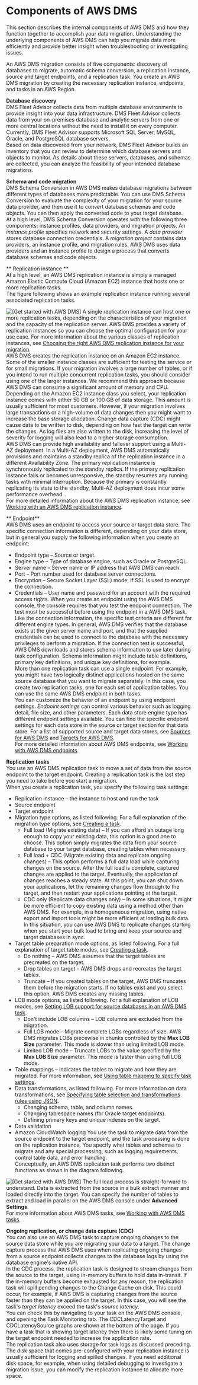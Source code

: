 # Components of AWS DMS<a name="CHAP_Introduction.Components"></a>

This section describes the internal components of AWS DMS and how they function together to accomplish your data migration\. Understanding the underlying components of AWS DMS can help you migrate data more efficiently and provide better insight when troubleshooting or investigating issues\.

An AWS DMS migration consists of five components: discovery of databases to migrate, automatic schema conversion, a replication instance, source and target endpoints, and a replication task\. You create an AWS DMS migration by creating the necessary replication instance, endpoints, and tasks in an AWS Region\.

**Database discovery**  
DMS Fleet Advisor collects data from multiple database environments to provide insight into your data infrastructure\. DMS Fleet Advisor collects data from your on\-premises database and analytic servers from one or more central locations without the need to install it on every computer\. Currently, DMS Fleet Advisor supports Microsoft SQL Server, MySQL, Oracle, and PostgreSQL database servers\.  
Based on data discovered from your network, DMS Fleet Advisor builds an inventory that you can review to determine which database servers and objects to monitor\. As details about these servers, databases, and schemas are collected, you can analyze the feasibility of your intended database migrations\.

**Schema and code migration**  
DMS Schema Conversion in AWS DMS makes database migrations between different types of databases more predictable\. You can use DMS Schema Conversion to evaluate the complexity of your migration for your source data provider, and then use it to convert database schemas and code objects\. You can then apply the converted code to your target database\.  
At a high level, DMS Schema Conversion operates with the following three components: instance profiles, data providers, and migration projects\. An *instance profile* specifies network and security settings\. A *data provider* stores database connection credentials\. A *migration project* contains data providers, an instance profile, and migration rules\. AWS DMS uses data providers and an instance profile to design a process that converts database schemas and code objects\.

** Replication instance **  
At a high level, an AWS DMS replication instance is simply a managed Amazon Elastic Compute Cloud \(Amazon EC2\) instance that hosts one or more replication tasks\.   
The figure following shows an example replication instance running several associated replication tasks\.  

![\[Get started with AWS DMS\]](http://docs.aws.amazon.com/dms/latest/userguide/images/datarep-intro-rep-instance1.png)
A single replication instance can host one or more replication tasks, depending on the characteristics of your migration and the capacity of the replication server\. AWS DMS provides a variety of replication instances so you can choose the optimal configuration for your use case\. For more information about the various classes of replication instances, see [Choosing the right AWS DMS replication instance for your migration](CHAP_ReplicationInstance.Types.md)\.   
AWS DMS creates the replication instance on an Amazon EC2 instance\. Some of the smaller instance classes are sufficient for testing the service or for small migrations\. If your migration involves a large number of tables, or if you intend to run multiple concurrent replication tasks, you should consider using one of the larger instances\. We recommend this approach because AWS DMS can consume a significant amount of memory and CPU\.   
Depending on the Amazon EC2 instance class you select, your replication instance comes with either 50 GB or 100 GB of data storage\. This amount is usually sufficient for most customers\. However, if your migration involves large transactions or a high\-volume of data changes then you might want to increase the base storage allocation\. Change data capture \(CDC\) might cause data to be written to disk, depending on how fast the target can write the changes\. As log files are also written to the disk, increasing the level of severity for logging will also lead to a higher storage consumption\.  
AWS DMS can provide high availability and failover support using a Multi\-AZ deployment\. In a Multi\-AZ deployment, AWS DMS automatically provisions and maintains a standby replica of the replication instance in a different Availability Zone\. The primary replication instance is synchronously replicated to the standby replica\. If the primary replication instance fails or becomes unresponsive, the standby resumes any running tasks with minimal interruption\. Because the primary is constantly replicating its state to the standby, Multi\-AZ deployment does incur some performance overhead\.  
For more detailed information about the AWS DMS replication instance, see [Working with an AWS DMS replication instance](CHAP_ReplicationInstance.md)\.

** Endpoint**  
AWS DMS uses an endpoint to access your source or target data store\. The specific connection information is different, depending on your data store, but in general you supply the following information when you create an endpoint:  
+ Endpoint type – Source or target\.
+ Engine type – Type of database engine, such as Oracle or PostgreSQL\.
+ Server name – Server name or IP address that AWS DMS can reach\.
+ Port – Port number used for database server connections\.
+ Encryption – Secure Socket Layer \(SSL\) mode, if SSL is used to encrypt the connection\.
+ Credentials – User name and password for an account with the required access rights\.
When you create an endpoint using the AWS DMS console, the console requires that you test the endpoint connection\. The test must be successful before using the endpoint in a AWS DMS task\. Like the connection information, the specific test criteria are different for different engine types\. In general, AWS DMS verifies that the database exists at the given server name and port, and that the supplied credentials can be used to connect to the database with the necessary privileges to perform a migration\. If the connection test is successful, AWS DMS downloads and stores schema information to use later during task configuration\. Schema information might include table definitions, primary key definitions, and unique key definitions, for example\.   
More than one replication task can use a single endpoint\. For example, you might have two logically distinct applications hosted on the same source database that you want to migrate separately\. In this case, you create two replication tasks, one for each set of application tables\. You can use the same AWS DMS endpoint in both tasks\.   
You can customize the behavior of an endpoint by using endpoint settings\. *Endpoint settings* can control various behavior such as logging detail, file size, and other parameters\. Each data store engine type has different endpoint settings available\. You can find the specific endpoint settings for each data store in the source or target section for that data store\. For a list of supported source and target data stores, see [Sources for AWS DMS](CHAP_Introduction.Sources.md) and [Targets for AWS DMS](CHAP_Introduction.Targets.md)\.  
For more detailed information about AWS DMS endpoints, see [Working with AWS DMS endpoints](CHAP_Endpoints.md)\.

**Replication tasks**  
You use an AWS DMS replication task to move a set of data from the source endpoint to the target endpoint\. Creating a replication task is the last step you need to take before you start a migration\.   
When you create a replication task, you specify the following task settings:  
+ Replication instance – the instance to host and run the task
+ Source endpoint
+ Target endpoint
+ Migration type options, as listed following\. For a full explanation of the migration type options, see [Creating a task](CHAP_Tasks.Creating.md)\.
  + Full load \(Migrate existing data\) – If you can afford an outage long enough to copy your existing data, this option is a good one to choose\. This option simply migrates the data from your source database to your target database, creating tables when necessary\. 
  + Full load \+ CDC \(Migrate existing data and replicate ongoing changes\) – This option performs a full data load while capturing changes on the source\. After the full load is complete, captured changes are applied to the target\. Eventually, the application of changes reaches a steady state\. At this point, you can shut down your applications, let the remaining changes flow through to the target, and then restart your applications pointing at the target\. 
  + CDC only \(Replicate data changes only\) – In some situations, it might be more efficient to copy existing data using a method other than AWS DMS\. For example, in a homogeneous migration, using native export and import tools might be more efficient at loading bulk data\. In this situation, you can use AWS DMS to replicate changes starting when you start your bulk load to bring and keep your source and target databases in sync\. 
+ Target table preparation mode options, as listed following\. For a full explanation of target table modes, see [Creating a task](CHAP_Tasks.Creating.md)\.
  + Do nothing – AWS DMS assumes that the target tables are precreated on the target\.
  + Drop tables on target – AWS DMS drops and recreates the target tables\.
  + Truncate – If you created tables on the target, AWS DMS truncates them before the migration starts\. If no tables exist and you select this option, AWS DMS creates any missing tables\.
+ LOB mode options, as listed following\. For a full explanation of LOB modes, see [Setting LOB support for source databases in an AWS DMS task](CHAP_Tasks.LOBSupport.md)\.
  + Don't include LOB columns – LOB columns are excluded from the migration\.
  + Full LOB mode – Migrate complete LOBs regardless of size\. AWS DMS migrates LOBs piecewise in chunks controlled by the **Max LOB Size** parameter\. This mode is slower than using limited LOB mode\.
  + Limited LOB mode – Truncate LOBs to the value specified by the **Max LOB Size** parameter\. This mode is faster than using full LOB mode\.
+ Table mappings – indicates the tables to migrate and how they are migrated\. For more information, see [Using table mapping to specify task settings](CHAP_Tasks.CustomizingTasks.TableMapping.md)\.
+ Data transformations, as listed following\. For more information on data transformations, see [ Specifying table selection and transformations rules using JSON](CHAP_Tasks.CustomizingTasks.TableMapping.SelectionTransformation.md)\.
  + Changing schema, table, and column names\.
  + Changing tablespace names \(for Oracle target endpoints\)\.
  + Defining primary keys and unique indexes on the target\.
+ Data validation
+ Amazon CloudWatch logging
You use the task to migrate data from the source endpoint to the target endpoint, and the task processing is done on the replication instance\. You specify what tables and schemas to migrate and any special processing, such as logging requirements, control table data, and error handling\.  
Conceptually, an AWS DMS replication task performs two distinct functions as shown in the diagram following\.  

![\[Get started with AWS DMS\]](http://docs.aws.amazon.com/dms/latest/userguide/images/datarep-intro-rep-task1.png)
The full load process is straight\-forward to understand\. Data is extracted from the source in a bulk extract manner and loaded directly into the target\. You can specify the number of tables to extract and load in parallel on the AWS DMS console under **Advanced Settings**\.  
For more information about AWS DMS tasks, see [Working with AWS DMS tasks](CHAP_Tasks.md)\.

**Ongoing replication, or change data capture \(CDC\)**  
You can also use an AWS DMS task to capture ongoing changes to the source data store while you are migrating your data to a target\. The change capture process that AWS DMS uses when replicating ongoing changes from a source endpoint collects changes to the database logs by using the database engine's native API\.   
In the CDC process, the replication task is designed to stream changes from the source to the target, using in\-memory buffers to hold data in\-transit\. If the in\-memory buffers become exhausted for any reason, the replication task will spill pending changes to the Change Cache on disk\. This could occur, for example, if AWS DMS is capturing changes from the source faster than they can be applied on the target\. In this case, you will see the task's *target latency* exceed the task's *source latency*\.   
You can check this by navigating to your task on the AWS DMS console, and opening the Task Monitoring tab\. The CDCLatencyTarget and CDCLatencySource graphs are shown at the bottom of the page\. If you have a task that is showing target latency then there is likely some tuning on the target endpoint needed to increase the application rate\.  
The replication task also uses storage for task logs as discussed preceding\. The disk space that comes pre\-configured with your replication instance is usually sufficient for logging and spilled changes\. If you need additional disk space, for example, when using detailed debugging to investigate a migration issue, you can modify the replication instance to allocate more space\.